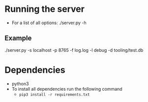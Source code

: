 # Running the server
* For a list of all options:
./server.py -h

## Example
./server.py -s localhost -p 8765 -f log.log -l debug -d tooling/test.db


# Dependencies

* python3
* To install all dependencies run the following command
	* `pip3 install -r requirements.txt`

